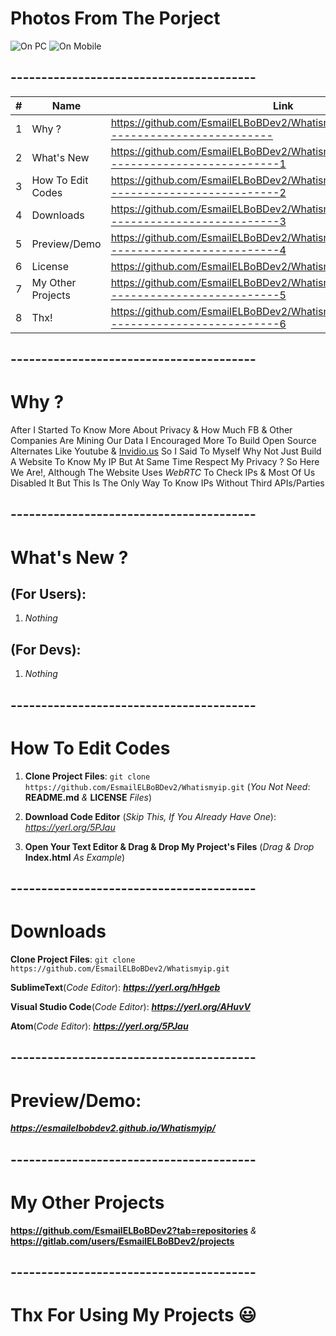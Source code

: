 # Photos From The Porject
![On PC](https://user-images.githubusercontent.com/28893833/61818893-6a3cfd80-ae41-11e9-8eab-6553298db856.png)
![On Mobile](https://user-images.githubusercontent.com/28893833/61818890-67420d00-ae41-11e9-8f27-cedfee922263.jpg)
## ----------------------------------------
| #  | Name | Link |
| ------------- | ------------- | ------------- |
| 1  | Why ?  | https://github.com/EsmailELBoBDev2/Whatismyip#----------------------------------------  |
| 2  | What's New  | https://github.com/EsmailELBoBDev2/Whatismyip#-----------------------------------------1  |
| 3  | How To Edit Codes| https://github.com/EsmailELBoBDev2/Whatismyip#-----------------------------------------2  |
| 4  | Downloads  | https://github.com/EsmailELBoBDev2/Whatismyip#-----------------------------------------3  |
| 5  | Preview/Demo  | https://github.com/EsmailELBoBDev2/Whatismyip#-----------------------------------------4  |
| 6  | License  | https://github.com/EsmailELBoBDev2/Whatismyip/blob/master/COPYING |
| 7  | My Other Projects  | https://github.com/EsmailELBoBDev2/Whatismyip#-----------------------------------------5  |
| 8  | Thx!  | https://github.com/EsmailELBoBDev2/Whatismyip#-----------------------------------------6  |
## ----------------------------------------
# Why ?
After I Started To Know More About Privacy & How Much FB & Other Companies Are Mining Our Data I Encouraged More To Build Open Source Alternates Like Youtube & [Invidio.us](https://github.com/omarroth/invidious) 
So I Said To Myself Why Not Just Build A Website To Know My IP But At Same Time Respect My Privacy ? So Here We Are!, 
Although The Website Uses *WebRTC* To Check IPs & Most Of Us Disabled It But This Is The Only Way To Know IPs Without Third APIs/Parties
## ----------------------------------------
# What's New ?                      
## (For Users): 
1. *Nothing*
## (For Devs): 
1. *Nothing*
## ----------------------------------------
# How To Edit Codes
1. **Clone Project Files**: `git clone https://github.com/EsmailELBoBDev2/Whatismyip.git` (*You Not Need*: **README.md** *&* **LICENSE** *Files*)

2. **Download Code Editor** (*Skip This, If You Already Have One*): *https://yerl.org/5PJau*

3. **Open Your Text Editor & Drag & Drop My Project's Files** (*Drag & Drop* **Index.html** *As Example*)
## ----------------------------------------
# Downloads
**Clone Project Files**: `git clone https://github.com/EsmailELBoBDev2/Whatismyip.git`

**SublimeText**(*Code Editor*): ***https://yerl.org/hHgeb***

**Visual Studio Code**(*Code Editor*): ***https://yerl.org/AHuvV***

**Atom**(*Code Editor*): ***https://yerl.org/5PJau***
## ----------------------------------------
# Preview/Demo:
***https://esmailelbobdev2.github.io/Whatismyip/***
## ----------------------------------------
# My Other Projects
**https://github.com/EsmailELBoBDev2?tab=repositories** *&* **https://gitlab.com/users/EsmailELBoBDev2/projects**
## ----------------------------------------
# Thx For Using My Projects :smiley:
